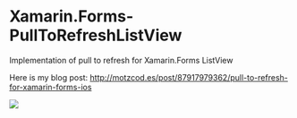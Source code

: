 Xamarin.Forms-PullToRefreshListView
===================================

Implementation of pull to refresh for Xamarin.Forms ListView

Here is my blog post: http://motzcod.es/post/87917979362/pull-to-refresh-for-xamarin-forms-ios

![](http://media.tumblr.com/17eab5ba12a6f1a4118cb4dc7c69eaea/tumblr_inline_n6pnwfAhsD1qzumo9.png)
